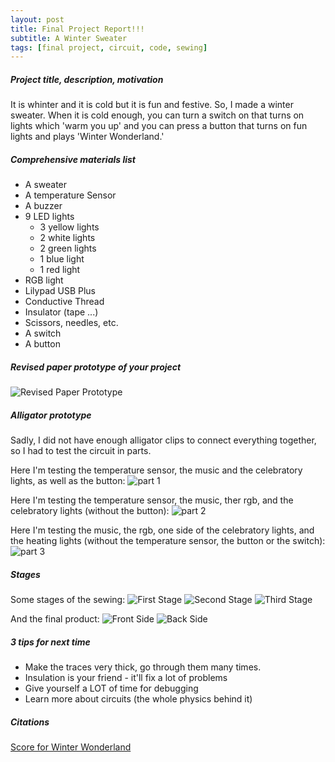 ```yaml
---
layout: post
title: Final Project Report!!!
subtitle: A Winter Sweater
tags: [final project, circuit, code, sewing]
---
```

##### Project title, description, motivation
It is whinter and it is cold but it is fun and festive. So, I made a winter sweater. When it is cold enough, you can turn a switch on that turns on lights which 'warm you up' and you can press a button that turns on fun lights and plays 'Winter Wonderland.' 

##### Comprehensive materials list
- A sweater
- A temperature Sensor
- A buzzer
- 9 LED lights
  - 3 yellow lights
  - 2 white lights
  - 2 green lights
  - 1 blue light
  - 1 red light
- RGB light
- Lilypad USB Plus
- Conductive Thread
- Insulator (tape ...)
- Scissors, needles, etc.
- A switch
- A button

##### Revised paper prototype of your project
![Revised Paper Prototype](http://21mdr1.github.io/img/paper-prototype-final.png)

##### Alligator prototype
Sadly, I did not have enough alligator clips to connect everything together, so I had to test the circuit in parts.

Here I'm testing the temperature sensor, the music and the celebratory lights, as well as the button:
![part 1](http://21mdr1.github.io/img/final-alligator-1.jpg)

Here I'm testing the temperature sensor, the music, ther rgb, and the celebratory lights (without the button):
![part 2](http://21mdr1.github.io/img/final-alligator-2.jpg)

Here I'm testing the music, the rgb, one side of the celebratory lights, and the heating lights (without the temperature sensor, the button or the switch):
![part 3](http://21mdr1.github.io/img/final-alligator-3.jpg)

##### Stages
Some stages of the sewing:
![First Stage](http://21mdr1.github.io/img/process-1.jpg)
![Second Stage](http://21mdr1.github.io/img/process-2.jpg)
![Third Stage](http://21mdr1.github.io/img/process-3.jpg)

And the final product:
![Front Side](http://21mdr1.github.io/img/final-front.jpg)
![Back Side](http://21mdr1.github.io/img/final-back.jpg)

##### 3 tips for next time
- Make the traces very thick, go through them many times.
- Insulation is your friend - it'll fix a lot of problems
- Give yourself a LOT of time for debugging
- Learn more about circuits (the whole physics behind it)

##### Citations
[Score for Winter Wonderland](https://pianoandsynth.com/winter-wonderland-mastering-christmas-songs-piano-keyboard/)
